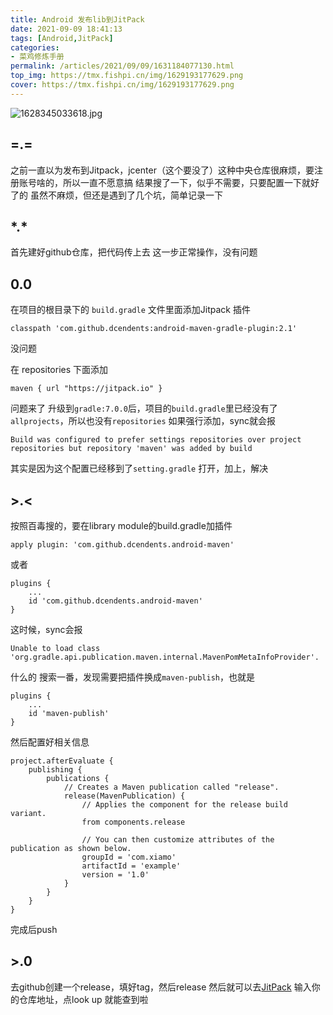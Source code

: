 ```yaml
---
title: Android 发布lib到JitPack
date: 2021-09-09 18:41:13
tags: [Android,JitPack]
categories: 
- 菜鸡修炼手册
permalink: /articles/2021/09/09/1631184077130.html
top_img: https://tmx.fishpi.cn/img/1629193177629.png
cover: https://tmx.fishpi.cn/img/1629193177629.png
---
```

![1628345033618.jpg](https://tmx.fishpi.cn/img/1629193177629.png)

## =.= 
之前一直以为发布到Jitpack，jcenter（这个要没了）这种中央仓库很麻烦，要注册账号啥的，所以一直不愿意搞
结果搜了一下，似乎不需要，只要配置一下就好了的
虽然不麻烦，但还是遇到了几个坑，简单记录一下

## \*.\*
首先建好github仓库，把代码传上去
这一步正常操作，没有问题

## 0.0
在项目的根目录下的 `build.gradle` 文件里面添加Jitpack 插件
```
classpath 'com.github.dcendents:android-maven-gradle-plugin:2.1'
```
没问题

在 repositories 下面添加
```
maven { url "https://jitpack.io" }
```
问题来了
升级到`gradle:7.0.0`后，项目的`build.gradle`里已经没有了`allprojects`，所以也没有`repositories`
如果强行添加，sync就会报
```
Build was configured to prefer settings repositories over project repositories but repository 'maven' was added by build
```
其实是因为这个配置已经移到了`setting.gradle`
打开，加上，解决

## >.<
按照百毒搜的，要在library module的build.gradle加插件
```
apply plugin: 'com.github.dcendents.android-maven'
```
或者
```
plugins {
    ...
    id 'com.github.dcendents.android-maven'
}
```
这时候，sync会报
```
Unable to load class 'org.gradle.api.publication.maven.internal.MavenPomMetaInfoProvider'.
```
什么的
搜索一番，发现需要把插件换成`maven-publish`，也就是
```
plugins {
    ...
    id 'maven-publish'
}
```

然后配置好相关信息
```
project.afterEvaluate {
    publishing {
        publications {
            // Creates a Maven publication called "release".
            release(MavenPublication) {
                // Applies the component for the release build variant.
                from components.release

                // You can then customize attributes of the publication as shown below.
                groupId = 'com.xiamo'
                artifactId = 'example'
                version = '1.0'
            }
        }
    }
}

```
完成后push

## >.0
去github创建一个release，填好tag，然后release
然后就可以去[JitPack](https://jitpack.io/)
输入你的仓库地址，点look up
就能查到啦